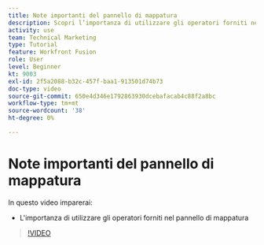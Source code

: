 ```yaml
---
title: Note importanti del pannello di mappatura
description: Scopri l’importanza di utilizzare gli operatori forniti nel pannello di mappatura di [!DNL Adobe Workfront Fusion].
activity: use
team: Technical Marketing
type: Tutorial
feature: Workfront Fusion
role: User
level: Beginner
kt: 9003
exl-id: 2f5a2088-b32c-457f-baa1-913501d74b73
doc-type: video
source-git-commit: 650e4d346e1792863930dcebafacab4c88f2a8bc
workflow-type: tm+mt
source-wordcount: '38'
ht-degree: 0%

---
```


# Note importanti del pannello di mappatura

In questo video imparerai:

* L&#39;importanza di utilizzare gli operatori forniti nel pannello di mappatura

>[!VIDEO](https://video.tv.adobe.com/v/335263/?quality=12&learn=on)
